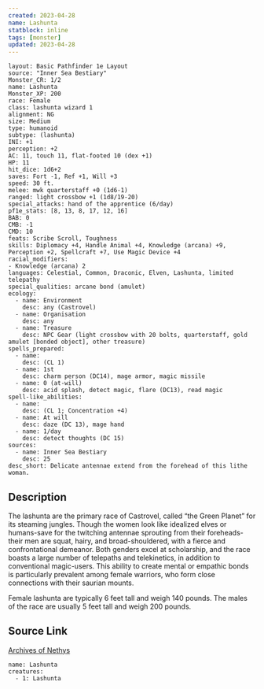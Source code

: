 ```yaml
---
created: 2023-04-28
name: Lashunta
statblock: inline
tags: [monster]
updated: 2023-04-28
---
```

```statblock
layout: Basic Pathfinder 1e Layout
source: "Inner Sea Bestiary"
Monster_CR: 1/2
name: Lashunta
Monster_XP: 200
race: Female
class: lashunta wizard 1
alignment: NG
size: Medium
type: humanoid
subtype: (lashunta)
INI: +1
perception: +2
AC: 11, touch 11, flat-footed 10 (dex +1)
HP: 11
hit_dice: 1d6+2
saves: Fort -1, Ref +1, Will +3
speed: 30 ft.
melee: mwk quarterstaff +0 (1d6-1)
ranged: light crossbow +1 (1d8/19-20)
special_attacks: hand of the apprentice (6/day)
pf1e_stats: [8, 13, 8, 17, 12, 16]
BAB: 0
CMB: -1
CMD: 10
feats: Scribe Scroll, Toughness
skills: Diplomacy +4, Handle Animal +4, Knowledge (arcana) +9, Perception +2, Spellcraft +7, Use Magic Device +4
racial_modifiers:
- Knowledge (arcana) 2
languages: Celestial, Common, Draconic, Elven, Lashunta, limited telepathy
special_qualities: arcane bond (amulet)
ecology:
  - name: Environment
    desc: any (Castrovel)
  - name: Organisation
    desc: any
  - name: Treasure
    desc: NPC Gear (light crossbow with 20 bolts, quarterstaff, gold amulet [bonded object], other treasure)
spells_prepared:
  - name:
    desc: (CL 1)
  - name: 1st
    desc: charm person (DC14), mage armor, magic missile
  - name: 0 (at-will)
    desc: acid splash, detect magic, flare (DC13), read magic
spell-like_abilities:
  - name:
    desc: (CL 1; Concentration +4)
  - name: At will
    desc: daze (DC 13), mage hand
  - name: 1/day
    desc: detect thoughts (DC 15)
sources:
  - name: Inner Sea Bestiary
    desc: 25
desc_short: Delicate antennae extend from the forehead of this lithe woman.
```
## Description
The lashunta are the primary race of Castrovel, called “the Green Planet” for its steaming jungles. Though the women look like idealized elves or humans-save for the twitching antennae sprouting from their foreheads-their men are squat, hairy, and broad-shouldered, with a fierce and confrontational demeanor. Both genders excel at scholarship, and the race boasts a large number of telepaths and telekinetics, in addition to conventional magic-users. This ability to create mental or empathic bonds is particularly prevalent among female warriors, who form close connections with their saurian mounts.

Female lashunta are typically 6 feet tall and weigh 140 pounds. The males of the race are usually 5 feet tall and weigh 200 pounds.
## Source Link
[Archives of Nethys](https://aonprd.com/MonsterDisplay.aspx?ItemName=Lashunta)
```encounter-table
name: Lashunta
creatures:
  - 1: Lashunta
```

